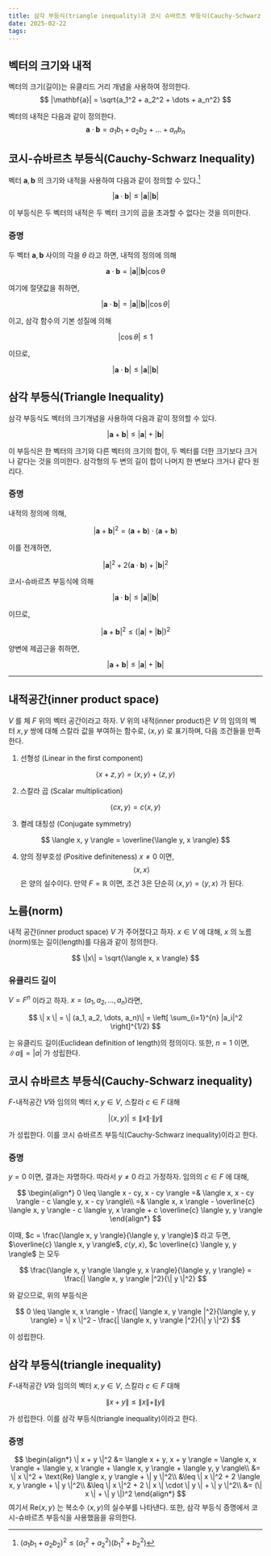 ```yaml
---
title: 삼각 부등식(triangle inequality)과 코시 슈바르츠 부등식(Cauchy-Schwarz inequality)
date: 2025-02-22
tags:
---
```

## 벡터의 크기와 내적
벡터의 크기(길이)는 유클리드 거리 개념을 사용하여 정의한다.
 $$
 |\mathbf{a}| = \sqrt{a_1^2 + a_2^2 + \dots + a_n^2}
 $$
 
 벡터의 내적은 다음과 같이 정의한다.
 $$
 \mathbf{a} \cdot \mathbf{b} = a_1 b_1 + a_2 b_2 + \dots + a_n b_n
 $$

## 코시-슈바르츠 부등식(Cauchy-Schwarz Inequality)
벡터 $\mathbf{a}, \mathbf{b}$ 의 크기와 내적을 사용하여 다음과 같이 정의할 수 있다.[^1]

$$
|\mathbf{a} \cdot \mathbf{b}| \leq |\mathbf{a}| |\mathbf{b}|
$$
 
이 부등식은 두 벡터의 내적은 두 벡터 크기의 곱을 초과할 수 없다는 것을 의미한다.

### 증명
두 벡터 $\mathbf{a}, \mathbf{b}$ 사이의 각을 $\theta$ 라고 하면, 내적의 정의에 의해

$$
\mathbf{a} \cdot \mathbf{b} = |\mathbf{a}| |\mathbf{b}| \cos\theta
$$

여기에 절댓값을 취하면,

$$
|\mathbf{a} \cdot \mathbf{b}| = |\mathbf{a}| |\mathbf{b}| |\cos\theta|
$$

이고, 삼각 함수의 기본 성질에 의해

$$
|\cos\theta| \leq 1
$$

이므로,

$$|\mathbf{a} \cdot \mathbf{b}| \leq |\mathbf{a}| |\mathbf{b}|
$$

## 삼각 부등식(Triangle Inequality)
삼각 부등식도 벡터의 크기개념을 사용하여 다음과 같이 정의할 수 있다.

$$ |\mathbf{a} + \mathbf{b}| \leq |\mathbf{a}| + |\mathbf{b}| $$

이 부등식은 한 벡터의 크기와 다른 벡터의 크기의 합이, 두 벡터를 더한 크기보다 크거나 같다는 것을 의미한다. 삼각형의 두 변의 길이 합이 나머지 한 변보다 크거나 같다 원리다.

### 증명
내적의 정의에 의해,

$$
|\mathbf{a} + \mathbf{b}|^2 = (\mathbf{a} + \mathbf{b})\cdot (\mathbf{a} + \mathbf{b})
$$

이를 전개하면,

$$
|\mathbf{a}|^2 + 2 (\mathbf{a} \cdot \mathbf{b})+ |\mathbf{b}|^2
$$

코시-슈바르츠 부등식에 의해

$$
|\mathbf{a} \cdot \mathbf{b}| \leq |\mathbf{a}| |\mathbf{b}|
$$

이므로,

$$
|\mathbf{a} + \mathbf{b}|^2 \leq (|\mathbf{a}| + |\mathbf{b}|)^2
$$

양변에 제곱근을 취하면,

$$
|\mathbf{a} + \mathbf{b}| \leq |\mathbf{a}| + |\mathbf{b}| 
$$

---
## 내적공간(inner product space)
$V$ 를 체 $F$ 위의 벡터 공간이라고 하자. $V$ 위의 내적(inner product)은 $V$ 의 임의의 벡터 $x, y$ 쌍에 대해 스칼라 값을 부여하는 함수로, $\langle x, y \rangle$ 로 표기하며, 다음 조건들을 만족한다.

1. 선형성 (Linear in the first component) 

$$
\langle x + z, y \rangle = \langle x, y \rangle + \langle z, y \rangle
$$

2. 스칼라 곱 (Scalar multiplication) 

$$
\langle cx, y \rangle = c \langle x, y \rangle
$$

3. 켤레 대칭성 (Conjugate symmetry) 

$$
\langle x, y \rangle = \overline{\langle y, x \rangle}
$$

4. 양의 정부호성 (Positive definiteness)
$x \neq 0$ 이면, 
$$
\langle x, x \rangle
$$
은 양의 실수이다. 만약 $F = \mathbb{R}$ 이면, 조건 3은 단순히 $\langle x, y \rangle = \langle y, x \rangle$ 가 된다.

## 노름(norm)
내적 공간(inner product space) $V$ 가 주어졌다고 하자. $x \in V$ 에 대해, $x$ 의 노름(norm)또는 길이(length)를 다음과 같이 정의한다.

$$
\|x\| = \sqrt{\langle x, x \rangle}
$$
### 유클리드 길이
$V = F^n$ 이라고 하자. $x = (a_1, a_2, \dots, a_n)$라면,

$$
\| x \| = \| (a_1, a_2, \dots, a_n)\| = \left[ \sum_{i=1}^{n} |a_i|^2 \right]^{1/2}
$$

는 유클리드 길이(Euclidean definition of length)의 정의이다. 또한, $n = 1$ 이면, $\| a \| = |a|$ 가 성립한다.


## 코시 슈바르츠 부등식(Cauchy-Schwarz inequality)
$F$-내적공간 $V$와 임의의 벡터 $x, y \in V$, 스칼라 $c \in F$ 대해 

$$
|\langle x, y \rangle| \leq \|x\| \cdot \|y\|
$$

가 성립한다. 이를 코시 슈바르츠 부등식(Cauchy-Schwarz inequality)이라고 한다.


### 증명
$y = 0$ 이면, 결과는 자명하다. 따라서 $y \neq 0$ 라고 가정하자. 임의의 $c \in F$ 에 대해,

$$ 
\begin{align*}
0 \leq \langle x - cy, x - cy \rangle =& \langle x, x - cy \rangle - c \langle y, x - cy \rangle\\
=& \langle x, x \rangle - \overline{c} \langle x, y \rangle - c \langle y, x \rangle + c \overline{c} \langle y, y \rangle
\end{align*}
$$

이때, $c = \frac{\langle x, y \rangle}{\langle y, y \rangle}$ 라고 두면, $\overline{c} \langle x, y \rangle$, $c \langle y, x \rangle$, $c \overline{c} \langle y, y \rangle$ 는 모두 

$$
\frac{\langle x, y \rangle \langle y, x \rangle}{\langle y, y \rangle} = \frac{| \langle x, y \rangle |^2}{\| y \|^2}
$$

와 같으므로, 위의 부등식은

$$
0 \leq \langle x, x \rangle - \frac{| \langle x, y \rangle |^2}{\langle y, y \rangle} = \| x \|^2 - \frac{| \langle x, y \rangle |^2}{\| y \|^2}
$$

이 성립한다. 

## 삼각 부등식(triangle inequality)
$F$-내적공간 $V$와 임의의 벡터 $x, y \in V$, 스칼라 $c \in F$ 대해 

$$
\|x + y\| \leq \|x\| + \|y\|
$$

가 성립한다. 이를 삼각 부등식(triangle inequality)이라고 한다.

### 증명
$$
\begin{align*}
\| x + y \|^2 &= \langle x + y, x + y \rangle = \langle x, x \rangle + \langle y, x \rangle + \langle x, y \rangle + \langle y, y \rangle\\
&= \| x \|^2 + \text{Re} \langle x, y \rangle + \| y \|^2\\
&\leq \| x \|^2 + 2 \langle x, y \rangle + \| y \|^2\\
&\leq \| x \|^2 + 2 \| x \| \cdot \| y \| + \| y \|^2\\
&= (\| x \| + \| y \|)^2
\end{align*}
$$
여기서 $\text{Re} \langle x, y \rangle$ 는 복소수 $\langle x, y \rangle$의 실수부를 나타낸다. 또한, 삼각 부등식 증명에서 코시-슈바르츠 부등식을 사용했음을 유의한다.

[^1]: $(a_1b_1 + a_2b_2)^2 \leq (a_1^2 + a_2^2)(b_1^2 + b_2^2)$